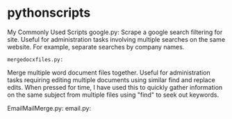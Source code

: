 # pythonscripts
My Commonly Used Scripts
	google.py:
  Scrape a google search filtering for site. Useful for administration tasks involving multiple searches on the same website. For example,     separate searches by company names.
  
	mergedocxfiles.py:
  Merge multiple word document files together. Useful for administration tasks requiring editing multiple documents using similar find and replace edits. When pressed for time, I have used this to quickly gather information on the same subject from multiple files using "find" to seek out keywords.
  
  EmailMailMerge.py:
	email.py:
